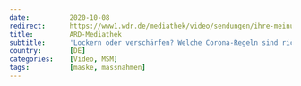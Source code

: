 ```yaml
---
date:          2020-10-08
redirect:      https://www1.wdr.de/mediathek/video/sendungen/ihre-meinung/video-lockern-oder-verschaerfen-welche-corona-regeln-sind-richtig-100.html
title:         ARD-Mediathek
subtitle:      'Lockern oder verschärfen? Welche Corona-Regeln sind richtig?'
country:       [DE]
categories:    [Video, MSM]
tags:          [maske, massnahmen]
---
```

